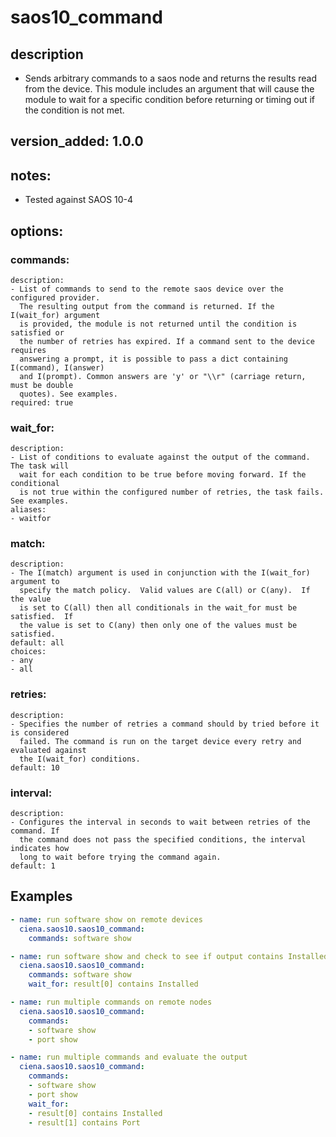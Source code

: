 # saos10_command

## description

- Sends arbitrary commands to a saos node and returns the results read from the device.
  This module includes an argument that will cause the module to wait for a specific
  condition before returning or timing out if the condition is not met.

## version_added: 1.0.0

## notes:
- Tested against SAOS 10-4

## options:

###  commands:
    description:
    - List of commands to send to the remote saos device over the configured provider.
      The resulting output from the command is returned. If the I(wait_for) argument
      is provided, the module is not returned until the condition is satisfied or
      the number of retries has expired. If a command sent to the device requires
      answering a prompt, it is possible to pass a dict containing I(command), I(answer)
      and I(prompt). Common answers are 'y' or "\\r" (carriage return, must be double
      quotes). See examples.
    required: true
###  wait_for:
    description:
    - List of conditions to evaluate against the output of the command. The task will
      wait for each condition to be true before moving forward. If the conditional
      is not true within the configured number of retries, the task fails. See examples.
    aliases:
    - waitfor
###  match:
    description:
    - The I(match) argument is used in conjunction with the I(wait_for) argument to
      specify the match policy.  Valid values are C(all) or C(any).  If the value
      is set to C(all) then all conditionals in the wait_for must be satisfied.  If
      the value is set to C(any) then only one of the values must be satisfied.
    default: all
    choices:
    - any
    - all
###  retries:
    description:
    - Specifies the number of retries a command should by tried before it is considered
      failed. The command is run on the target device every retry and evaluated against
      the I(wait_for) conditions.
    default: 10
###  interval:
    description:
    - Configures the interval in seconds to wait between retries of the command. If
      the command does not pass the specified conditions, the interval indicates how
      long to wait before trying the command again.
    default: 1

## Examples

```yml
- name: run software show on remote devices
  ciena.saos10.saos10_command:
    commands: software show
```

```yml
- name: run software show and check to see if output contains Installed
  ciena.saos10.saos10_command:
    commands: software show
    wait_for: result[0] contains Installed
```

```yml
- name: run multiple commands on remote nodes
  ciena.saos10.saos10_command:
    commands:
    - software show
    - port show
```

```yml
- name: run multiple commands and evaluate the output
  ciena.saos10.saos10_command:
    commands:
    - software show
    - port show
    wait_for:
    - result[0] contains Installed
    - result[1] contains Port
```
